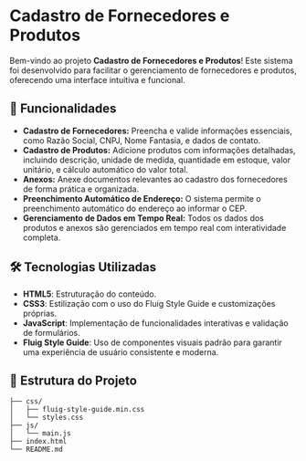 # Cadastro de Fornecedores e Produtos

Bem-vindo ao projeto **Cadastro de Fornecedores e Produtos**! Este sistema foi desenvolvido para facilitar o gerenciamento de fornecedores e produtos, oferecendo uma interface intuitiva e funcional.

## 🚀 Funcionalidades

- **Cadastro de Fornecedores:** Preencha e valide informações essenciais, como Razão Social, CNPJ, Nome Fantasia, e dados de contato.
- **Cadastro de Produtos:** Adicione produtos com informações detalhadas, incluindo descrição, unidade de medida, quantidade em estoque, valor unitário, e cálculo automático do valor total.
- **Anexos:** Anexe documentos relevantes ao cadastro dos fornecedores de forma prática e organizada.
- **Preenchimento Automático de Endereço:** O sistema permite o preenchimento automático do endereço ao informar o CEP.
- **Gerenciamento de Dados em Tempo Real:** Todos os dados dos produtos e anexos são gerenciados em tempo real com interatividade completa.

## 🛠️ Tecnologias Utilizadas

- **HTML5**: Estruturação do conteúdo.
- **CSS3**: Estilização com o uso do Fluig Style Guide e customizações próprias.
- **JavaScript**: Implementação de funcionalidades interativas e validação de formulários.
- **Fluig Style Guide**: Uso de componentes visuais padrão para garantir uma experiência de usuário consistente e moderna.

## 📂 Estrutura do Projeto

```plaintext
├── css/
│   ├── fluig-style-guide.min.css
│   └── styles.css
├── js/
│   └── main.js
├── index.html
└── README.md
